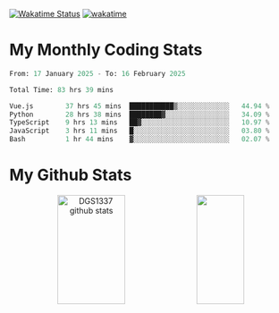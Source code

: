 [![Wakatime Status](https://github.com/noopurphalak/noopurphalak/workflows/wakatime-status-update/badge.svg)](https://github.com/noopurphalak/noopurphalak/actions/workflows/main.yml)
[![wakatime](https://wakatime.com/badge/user/80ace140-ef40-4fdd-b8ed-f3be3d2e1aea.svg)](https://wakatime.com/@80ace140-ef40-4fdd-b8ed-f3be3d2e1aea)

# My Monthly Coding Stats

<!--START_SECTION:waka-->

```python
From: 17 January 2025 - To: 16 February 2025

Total Time: 83 hrs 39 mins

Vue.js        37 hrs 45 mins  ███████████▒░░░░░░░░░░░░░   44.94 %
Python        28 hrs 38 mins  ████████▓░░░░░░░░░░░░░░░░   34.09 %
TypeScript    9 hrs 13 mins   ██▓░░░░░░░░░░░░░░░░░░░░░░   10.97 %
JavaScript    3 hrs 11 mins   █░░░░░░░░░░░░░░░░░░░░░░░░   03.80 %
Bash          1 hr 44 mins    ▓░░░░░░░░░░░░░░░░░░░░░░░░   02.07 %
```

<!--END_SECTION:waka-->

# My Github Stats
<div style="text-align: center;">
  <img width="49%" height="195px" src="https://github-readme-stats-sigma-five.vercel.app/api?username=noopurphalak&show_icons=true&count_private=true&hide_border=true&title_color=00FFFF&icon_color=00FFFF&text_color=00FFFF&bg_color=0d1117" alt="DGS1337 github stats" />
  <img width="41%" height="195px" src="https://github-readme-stats-sigma-five.vercel.app/api/top-langs/?username=noopurphalak&layout=compact&hide_border=true&title_color=00FFFF&text_color=00FFFF&bg_color=0d1117" />
</div>
